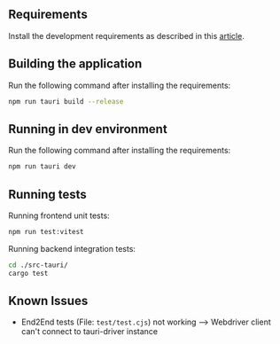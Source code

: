 ## Requirements

Install the development requirements as described in this [article](https://tauri.app/v1/guides/getting-started/prerequisites#installing).

## Building the application

Run the following command after installing the requirements:

```bash
npm run tauri build --release
```

## Running in dev environment

Run the following command after installing the requirements:

```bash
npm run tauri dev
```

## Running tests

Running frontend unit tests:

```bash
npm run test:vitest
```

Running backend integration tests:

```bash
cd ./src-tauri/
cargo test
```

## Known Issues

-   End2End tests (File: `test/test.cjs`) not working --> Webdriver client can't connect to tauri-driver instance
